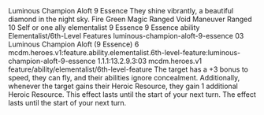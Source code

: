 <ability>
  <name>Luminous Champion Aloft</name>
  <cost>9 Essence</cost>
  <flavor>They shine vibrantly, a beautiful diamond in the night sky.</flavor>
  <keywords>
    <keyword>Fire</keyword>
    <keyword>Green</keyword>
    <keyword>Magic</keyword>
    <keyword>Ranged</keyword>
    <keyword>Void</keyword>
  </keywords>
  <type>Maneuver</type>
  <distance>Ranged 10</distance>
  <target>Self or one ally</target>
  <metadata>
    <class>elementalist</class>
    <cost>9 Essence</cost>
    <cost_amount>9</cost_amount>
    <cost_resource>Essence</cost_resource>
    <feature_type>ability</feature_type>
    <file_dpath>Elementalist/6th-Level Features</file_dpath>
    <item_id>luminous-champion-aloft-9-essence</item_id>
    <item_index>03</item_index>
    <item_name>Luminous Champion Aloft (9 Essence)</item_name>
    <level>6</level>
    <scc>mcdm.heroes.v1:feature.ability.elementalist.6th-level-feature:luminous-champion-aloft-9-essence</scc>
    <scdc>1.1.1:13.2.9.3:03</scdc>
    <source>mcdm.heroes.v1</source>
    <type>feature/ability/elementalist/6th-level-feature</type>
  </metadata>
  <effects>
    <effect type="mundane">The target has a +3 bonus to speed, they can fly, and their abilities ignore concealment. Additionally, whenever the target gains their Heroic Resource, they gain 1 additional Heroic Resource. This effect lasts until the start of your next turn.</effect>
    <effect type="mundane" name="Persistent 1">The effect lasts until the start of your next turn.</effect>
  </effects>
</ability>
